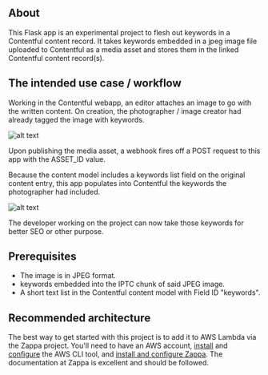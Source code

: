 ## About

This Flask app is an experimental project to flesh out keywords in a Contentful content record. It takes keywords embedded in a jpeg image file uploaded to Contentful as a media asset and stores them in the linked Contentful content record(s).

## The intended use case / workflow

Working in the Contentful webapp, an editor attaches an image to go with the written content. On creation, the photographer / image creator had already tagged the image with keywords.

![alt text](https://raw.githubusercontent.com/jamessam/ctf-keyword-extractor-py/master/docs/screen_shots/IPTC_in_preview.png "IPTC data seen in macOS Preview")

Upon publishing the media asset, a webhook fires off a POST request to this app with the ASSET_ID value.

Because the content model includes a keywords list field on the original content entry, this app populates into Contentful the keywords the photographer had included.

![alt text](https://raw.githubusercontent.com/jamessam/ctf-keyword-extractor-py/master/docs/screen_shots/content_model_with_keywords.png "keywords seen in the Content Model")

The developer working on the project can now take those keywords for better SEO or other purpose.

## Prerequisites

* The image is in JPEG format.
* keywords embedded into the IPTC chunk of said JPEG image.
* A short text list in the Contentful content model with Field ID "keywords".

## Recommended architecture

The best way to get started with this project is to add it to AWS Lambda via the Zappa project. You'll need to have an AWS account, [install](https://docs.aws.amazon.com/cli/latest/userguide/installing.html) and [configure](https://docs.aws.amazon.com/cli/latest/userguide/cli-chap-getting-started.html#cli-quick-configuration) the AWS CLI tool, and [install and configure Zappa](https://github.com/Miserlou/Zappa). The documentation at Zappa is excellent and should be followed.
